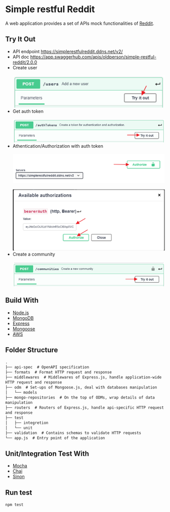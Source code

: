 # Simple restful Reddit
A web application provides a set of APIs mock functionalities of [Reddit](https://www.reddit.com/).

## Try It Out
* API endpoint https://simplerestfulreddit.ddns.net/v2/
* API doc https://app.swaggerhub.com/apis/oldperson/simple-restful-reddit/2.0.0
 * Create user <br/><br/>![Create user](/doc/img/swaggerUI_create_user.png)
 * Get auth token <br/><br/>![Create user](/doc/img/swaggerUI_create_auth_token.png)
 * Athentication/Authorization with auth token 
   <br/><br/>![Create user](/doc/img/swaggerUI_auth1.png)
   <br/><br/>![Create user](/doc/img/swaggerUI_auth2.png)
 * Create a community <br/><br/>![Create user](/doc/img/swaggerUI_create_community.png)

## Build With
* [Node.js](http://nodejs.org/)
* [MongoDB](https://www.mongodb.com/)
* [Express](http://expressjs.com/)
* [Mongoose](https://mongoosejs.com/)
* [AWS](https://aws.amazon.com/tw/)

## Folder Structure
```
.
├── api-spec  # OpenAPI specification
├── formats  # Format HTTP request and response
├── middlewares  # Middlewares of Express.js, handle application-wide HTTP request and response 
├── odm  # Set-ups of Mongoose.js, deal with databases manipulation
│   └── models
├── mongo-repositories  # On the top of ODMs, wrap details of data manipulation
├── routers  # Routers of Express.js, handle api-specific HTTP request and response
├── test
│   ├── integretion
│   └── unit
├── validation  # Contains schemas to validate HTTP requests
└── app.js  # Entry point of the application 
```

## Unit/Integration Test With
* [Mocha](https://mochajs.org/)
* [Chai](https://www.chaijs.com/)
* [Sinon](https://sinonjs.org/releases/v7.2.7/)

## Run test
```
npm test
```